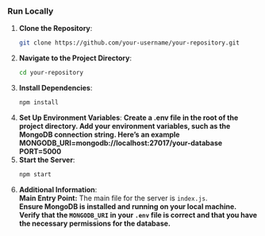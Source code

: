 ### Run Locally

1. **Clone the Repository**:
   ```sh
   git clone https://github.com/your-username/your-repository.git
   ```
2. **Navigate to the Project Directory**:
   ```sh
   cd your-repository
   ```
3. **Install Dependencies**:
   ```sh
   npm install
   ```
4. **Set Up Environment Variables**:
   **Create a .env file in the root of the project directory. Add your environment variables, such as the MongoDB connection string. Here’s an example**
   **MONGODB_URI=mongodb://localhost:27017/your-database**
   **PORT=5000**
5. **Start the Server**:
   ```sh
   npm start
   ```
6. **Additional Information**:  
   **Main Entry Point:** The main file for the server is `index.js`.  
   **Ensure MongoDB is installed and running on your local machine.**  
   **Verify that the `MONGODB_URI` in your `.env` file is correct and that you have the necessary permissions for the database.**


